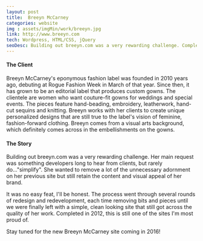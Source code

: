```yaml
---
layout: post
title:  Breeyn McCarney
categories: website
img : assets/imgMin/work/breeyn.jpg
link: http://www.breeyn.com
tech: Wordpress, HTML/CSS, jQuery
seoDesc: Building out breeyn.com was a very rewarding challenge. Completed in 2012, this is still one of the sites I'm most proud of.
---
```

#### The Client
Breeyn McCarney's eponymous fashion label was founded in 2010 years ago, debuting at Rogue Fashion Week in March of that year. Since then, it has grown to be an editorial label that produces custom gowns. The clientele are women who want couture-fit gowns for weddings and special events. The pieces feature hand-beading, embroidery, leatherwork, hand-cut sequins and knitting. Breeyn works with her clients to create unique personalized designs that are still true to the label's vision of feminine, fashion-forward clothing. Breeyn comes from a visual arts background, which definitely comes across in the embellishments on the gowns.

#### The Story
Building out breeyn.com was a very rewarding challenge. Her main request was something developers long to hear from clients, but rarely do..."simplify". She wanted to remove a lot of the unnecessary adornment on her previous site but still retain the content and visual appeal of her brand.

It was no easy feat, I'll be honest. The process went through several rounds of redesign and redevelopment, each time removing bits and pieces until we were finally left with a simple, clean looking site that still got across the quality of her work. Completed in 2012, this is still one of the sites I'm most proud of.

Stay tuned for the new Breeyn McCarney site coming in 2016!
